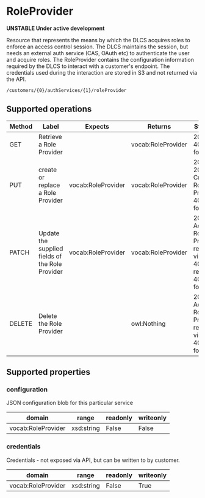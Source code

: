 
# RoleProvider

**UNSTABLE Under active development**

Resource that represents the means by which the DLCS acquires roles to enforce an access control session. The DLCS maintains the session, but needs an external auth service (CAS, OAuth etc) to authenticate the user and acquire roles. The RoleProvider contains the configuration information required by the DLCS to interact with a customer's endpoint. The credentials used during the interaction are stored in S3 and not returned via the API.


```
/customers/{0}/authServices/{1}/roleProvider
```


## Supported operations


|Method|Label|Expects|Returns|Statuses|
|--|--|--|--|--|
|GET|Retrieve a Role Provider| |vocab:RoleProvider|200 OK, 404 Not found|
|PUT|create or replace a Role Provider|vocab:RoleProvider|vocab:RoleProvider|200 OK, 201 Created Role Provider, 404 Not found|
|PATCH|Update the supplied fields of the Role Provider|vocab:RoleProvider|vocab:RoleProvider|205 Accepted Role Provider, reset view, 400 Bad request, 404 Not found|
|DELETE|Delete the Role Provider| |owl:Nothing|205 Accepted Role Provider, reset view, 404 Not found|


## Supported properties


### configuration

JSON configuration blob for this particular service


|domain|range|readonly|writeonly|
|--|--|--|--|
|vocab:RoleProvider|xsd:string|False|False|


### credentials

Credentials - not exposed via API, but can be written to by customer.


|domain|range|readonly|writeonly|
|--|--|--|--|
|vocab:RoleProvider|xsd:string|False|True|

